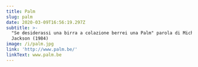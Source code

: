 ```yaml
---
title: Palm
slug: palm
date: 2020-03-09T16:56:19.297Z
subtitle: >-
  "Se desiderassi una birra a colazione berrei una Palm" parola di Michael
  Jackson (1984)
image: /i/palm.jpg
link: 'http://www.palm.be/'
linkText: www.palm.be
---
```

